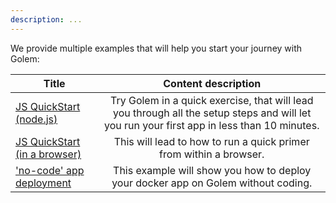 ```yaml
---
description: ...
---
```


We provide multiple examples that will help you start your journey with Golem:

|Title                  |   Content  description  |
|-----------------------|:----------------------------------------:|
|[JS QuickStart (node.js)](/docs/quickstarts/js-quickstart) |   Try Golem in a quick exercise, that will lead you through all the setup steps and will let you run your first app in less than 10 minutes.|
|[JS QuickStart (in a browser)](/docs/quickstarts/golem-in-a-browser) |   This will lead to how to run a quick primer from within a browser.|
| ['no-code' app deployment](/docs/quickstarts/no-code-app-deployment)| This example will show you how to deploy your docker app on Golem without coding. |


